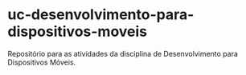 # uc-desenvolvimento-para-dispositivos-moveis
 Repositório para as atividades da disciplina de Desenvolvimento para Dispositivos Móveis.

